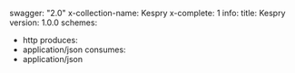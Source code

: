 swagger: "2.0"
x-collection-name: Kespry
x-complete: 1
info:
  title: Kespry
  version: 1.0.0
schemes:
- http
produces:
- application/json
consumes:
- application/json